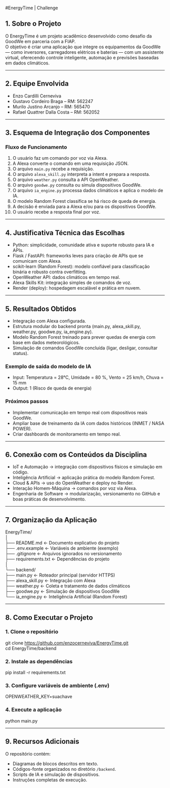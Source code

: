 #EnergyTime | Challenge

## 1. Sobre o Projeto
O EnergyTime é um projeto acadêmico desenvolvido como desafio da GoodWe em parceria com a FIAP.  
O objetivo é criar uma aplicação que integre os equipamentos da GoodWe — como inversores, carregadores elétricos e baterias — com um assistente virtual, oferecendo controle inteligente, automação e previsões baseadas em dados climáticos.

---

## 2. Equipe Envolvida
- Enzo Cardilli Cerneviva  
- Gustavo Cordeiro Braga – RM: 562247  
- Murilo Justino Arcanjo – RM: 565470  
- Rafael Quattrer Dalla Costa – RM: 562052  

---

## 3. Esquema de Integração dos Componentes

### Fluxo de Funcionamento
1. O usuário faz um comando por voz via Alexa.  
2. A Alexa converte o comando em uma requisição JSON.  
3. O arquivo `main.py` recebe a requisição.  
4. O arquivo `alexa_skill.py` interpreta a intent e prepara a resposta.  
5. O arquivo `weather.py` consulta a API OpenWeather.  
6. O arquivo `goodwe.py` consulta ou simula dispositivos GoodWe.  
7. O arquivo `ia_engine.py` processa dados climáticos e aplica o modelo de IA.  
8. O modelo Random Forest classifica se há risco de queda de energia.  
9. A decisão é enviada para a Alexa e/ou para os dispositivos GoodWe.  
10. O usuário recebe a resposta final por voz.  

---

## 4. Justificativa Técnica das Escolhas
- Python: simplicidade, comunidade ativa e suporte robusto para IA e APIs.  
- Flask / FastAPI: frameworks leves para criação de APIs que se comunicam com Alexa.  
- scikit-learn (Random Forest): modelo confiável para classificação binária e robusto contra overfitting.  
- OpenWeather API: dados climáticos em tempo real.  
- Alexa Skills Kit: integração simples de comandos de voz.  
- Render (deploy): hospedagem escalável e prática em nuvem.  

---

## 5. Resultados Obtidos
- Integração com Alexa configurada.  
- Estrutura modular do backend pronta (main.py, alexa_skill.py, weather.py, goodwe.py, ia_engine.py).  
- Modelo Random Forest treinado para prever quedas de energia com base em dados meteorológicos.  
- Simulação de comandos GoodWe concluída (ligar, desligar, consultar status).  

### Exemplo de saída do modelo de IA
- Input: Temperatura = 28°C, Umidade = 80 %, Vento = 25 km/h, Chuva = 15 mm  
- Output: 1 (Risco de queda de energia)  

### Próximos passos
- Implementar comunicação em tempo real com dispositivos reais GoodWe.  
- Ampliar base de treinamento da IA com dados históricos (INMET / NASA POWER).  
- Criar dashboards de monitoramento em tempo real.  

---

## 6. Conexão com os Conteúdos da Disciplina
- IoT e Automação → integração com dispositivos físicos e simulação em código.  
- Inteligência Artificial → aplicação prática do modelo Random Forest.  
- Cloud & APIs → uso do OpenWeather e deploy no Render.  
- Interação Homem-Máquina → comandos por voz via Alexa.  
- Engenharia de Software → modularização, versionamento no GitHub e boas práticas de desenvolvimento.  

---

## 7. Organização da Aplicação
EnergyTime/  
│  
├── README.md           ← Documento explicativo do projeto  
├── .env.example        ← Variáveis de ambiente (exemplo)  
├── .gitignore          ← Arquivos ignorados no versionamento  
├── requirements.txt    ← Dependências do projeto  
│  
└── backend/  
    ├── main.py         ← Roteador principal (servidor HTTPS)  
    ├── alexa_skill.py  ← Integração com Alexa  
    ├── weather.py      ← Coleta e tratamento de dados climáticos  
    ├── goodwe.py       ← Simulação de dispositivos GoodWe  
    └── ia_engine.py    ← Inteligência Artificial (Random Forest)  

---

## 8. Como Executar o Projeto

### 1. Clone o repositório
git clone https://github.com/enzocerneviva/EnergyTime.git  
cd EnergyTime/backend  

### 2. Instale as dependências
pip install -r requirements.txt  

### 3. Configure variáveis de ambiente (.env)
OPENWEATHER_KEY=suachave  

### 4. Execute a aplicação
python main.py  

---

## 9. Recursos Adicionais
O repositório contém:  
- Diagramas de blocos descritos em texto.  
- Códigos-fonte organizados no diretório `/backend`.  
- Scripts de IA e simulação de dispositivos.  
- Instruções completas de execução.  
